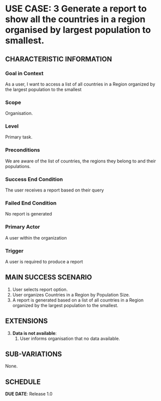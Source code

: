 # USE CASE: 3 Generate a report to show all the countries in a region organised by largest population to smallest.

## CHARACTERISTIC INFORMATION

### Goal in Context


As a user, I want to access a list of all countries in a Region organized by the largest population to the smallest

### Scope
Organisation.

### Level

Primary task.

### Preconditions

We are aware of the list of countries, the regions they belong to and their populations.

### Success End Condition

The user receives a report based on their query

### Failed End Condition

No report is generated

### Primary Actor

A user within the organization

### Trigger

A user is required to produce a report

## MAIN SUCCESS SCENARIO

1. User selects report option.
2. User organizes Countries in a Region by Population Size.
3. A report is generated based on a list of all countries in a Region organized by the largest population to the smallest.


## EXTENSIONS
3. **Data is not available**:
    1. User informs organisation that no data available.

 
## SUB-VARIATIONS

None.

## SCHEDULE

**DUE DATE**: Release 1.0